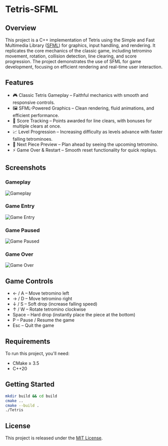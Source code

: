# Tetris-SFML

## Overview

This project is a C++ implementation of Tetris using the Simple and Fast Multimedia
Library ([SFML](https://www.sfml-dev.org)) for graphics,
input handling, and rendering. It replicates the core mechanics of the classic game, including tetromino movement,
rotation, collision detection, line clearing, and score progression. The project demonstrates the use of SFML
for game development, focusing on efficient rendering and real-time user interaction.

## Features

* 🎮 Classic Tetris Gameplay – Faithful mechanics with smooth and responsive controls.
* 🖼️ SFML-Powered Graphics – Clean rendering, fluid animations, and efficient performance.
* 🧮 Score Tracking – Points awarded for line clears, with bonuses for multiple clears at once.
* 📈 Level Progression – Increasing difficulty as levels advance with faster falling tetrominoes.
* 🔮 Next Piece Preview – Plan ahead by seeing the upcoming tetromino.
* ⚡ Game Over & Restart – Smooth reset functionality for quick replays.

## Screenshots

### Gameplay

![Gameplay](doc/screen_gameplay.png)

### Game Entry

![Game Entry](doc/screen_entry.png)

### Game Paused

![Game Paused](doc/screen_pause.png)

### Game Over

![Game Over](doc/screen_gameover.png)

## Game Controls

* ← / A – Move tetromino left
* → / D – Move tetromino right
* ↓ / S – Soft drop (increase falling speed)
* ↑ / W – Rotate tetromino clockwise
* Space – Hard drop (instantly place the piece at the bottom)
* P – Pause / Resume the game
* Esc – Quit the game

## Requirements

To run this project, you'll need:

* CMake ≥ 3.5
* C++20

## Getting Started

```bash
mkdir build && cd build
cmake ..
cmake --build .
./Tetris
```

## License

This project is released under the [MIT License](LICENSE).
